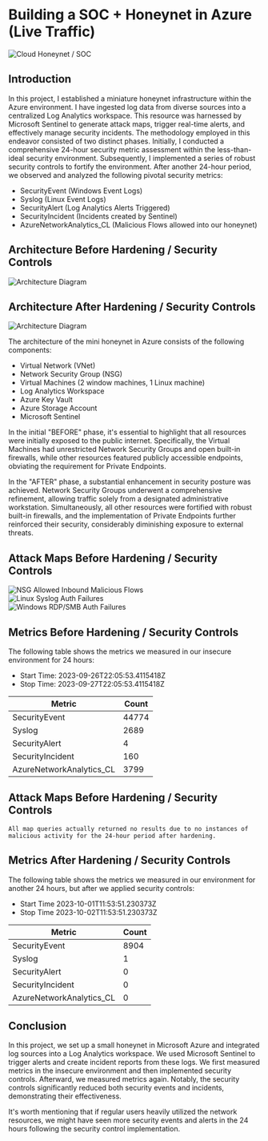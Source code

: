 # Building a SOC + Honeynet in Azure (Live Traffic)
![Cloud Honeynet / SOC](https://imgur.com/1C89tdz.png)

## Introduction

In this project, I established a miniature honeynet infrastructure within the Azure environment. I have ingested log data from diverse sources into a centralized Log Analytics workspace. This resource was harnessed by Microsoft Sentinel to generate attack maps, trigger real-time alerts, and effectively manage security incidents. The methodology employed in this endeavor consisted of two distinct phases. Initially, I conducted a comprehensive 24-hour security metric assessment within the less-than-ideal security environment. Subsequently, I implemented a series of robust security controls to fortify the environment. After another 24-hour period, we observed and analyzed the following pivotal security metrics:

- SecurityEvent (Windows Event Logs)
- Syslog (Linux Event Logs)
- SecurityAlert (Log Analytics Alerts Triggered)
- SecurityIncident (Incidents created by Sentinel)
- AzureNetworkAnalytics_CL (Malicious Flows allowed into our honeynet)

## Architecture Before Hardening / Security Controls
![Architecture Diagram](https://imgur.com/ETNP0n5.png)

## Architecture After Hardening / Security Controls
![Architecture Diagram](https://imgur.com/tWN49Z3.png)

The architecture of the mini honeynet in Azure consists of the following components:

- Virtual Network (VNet)
- Network Security Group (NSG)
- Virtual Machines (2 window machines, 1 Linux machine)
- Log Analytics Workspace
- Azure Key Vault
- Azure Storage Account
- Microsoft Sentinel

In the initial "BEFORE" phase, it's essential to highlight that all resources were initially exposed to the public internet. Specifically, the Virtual Machines had unrestricted Network Security Groups and open built-in firewalls, while other resources featured publicly accessible endpoints, obviating the requirement for Private Endpoints.

In the "AFTER" phase, a substantial enhancement in security posture was achieved. Network Security Groups underwent a comprehensive refinement, allowing traffic solely from a designated administrative workstation. Simultaneously, all other resources were fortified with robust built-in firewalls, and the implementation of Private Endpoints further reinforced their security, considerably diminishing exposure to external threats.

## Attack Maps Before Hardening / Security Controls
![NSG Allowed Inbound Malicious Flows](https://imgur.com/Sm7cwWE.png)<br>
![Linux Syslog Auth Failures](https://imgur.com/8aanTeT.png)<br>
![Windows RDP/SMB Auth Failures](https://imgur.com/HWKDfbe.png)<br>

## Metrics Before Hardening / Security Controls

The following table shows the metrics we measured in our insecure environment for 24 hours:

- Start Time: 2023-09-26T22:05:53.4115418Z
- Stop Time:  2023-09-27T22:05:53.4115418Z

| Metric                   | Count
| ------------------------ | -----
| SecurityEvent            | 44774
| Syslog                   | 2689
| SecurityAlert            | 4
| SecurityIncident         | 160
| AzureNetworkAnalytics_CL | 3799

## Attack Maps Before Hardening / Security Controls

```All map queries actually returned no results due to no instances of malicious activity for the 24-hour period after hardening.```

## Metrics After Hardening / Security Controls

The following table shows the metrics we measured in our environment for another 24 hours, but after we applied security controls:

- Start Time 2023-10-01T11:53:51.230373Z
- Stop Time	2023-10-02T11:53:51.230373Z

| Metric                   | Count
| ------------------------ | -----
| SecurityEvent            | 8904
| Syslog                   | 1
| SecurityAlert            | 0
| SecurityIncident         | 0
| AzureNetworkAnalytics_CL | 0

## Conclusion

In this project, we set up a small honeynet in Microsoft Azure and integrated log sources into a Log Analytics workspace. We used Microsoft Sentinel to trigger alerts and create incident reports from these logs. We first measured metrics in the insecure environment and then implemented security controls. Afterward, we measured metrics again. Notably, the security controls significantly reduced both security events and incidents, demonstrating their effectiveness.

It's worth mentioning that if regular users heavily utilized the network resources, we might have seen more security events and alerts in the 24 hours following the security control implementation.
